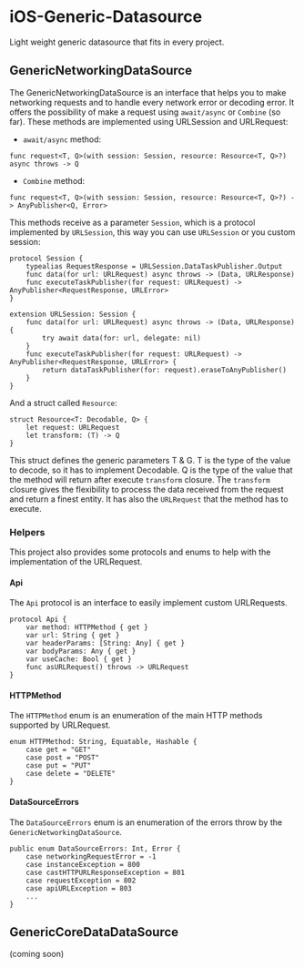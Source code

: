 # iOS-Generic-Datasource
Light weight generic datasource that fits in every project. 

## GenericNetworkingDataSource
The GenericNetworkingDataSource is an interface that helps you to make networking requests and to handle every network error or decoding error. 
It offers the possibility of make a request using `await/async` or `Combine` (so far). These methods are implemented using URLSession and URLRequest:
  - `await/async` method:
  ```
  func request<T, Q>(with session: Session, resource: Resource<T, Q>?) async throws -> Q
  ```
  - `Combine` method:
  ```
  func request<T, Q>(with session: Session, resource: Resource<T, Q>?) -> AnyPublisher<Q, Error>
  ```
  
This methods receive as a parameter `Session`, which is a protocol implemented by `URLSession`, this way you can use `URLSession` or you custom session:
```
protocol Session {
    typealias RequestResponse = URLSession.DataTaskPublisher.Output
    func data(for url: URLRequest) async throws -> (Data, URLResponse)
    func executeTaskPublisher(for request: URLRequest) -> AnyPublisher<RequestResponse, URLError>
}

extension URLSession: Session {
    func data(for url: URLRequest) async throws -> (Data, URLResponse) {
        try await data(for: url, delegate: nil)
    }
    func executeTaskPublisher(for request: URLRequest) -> AnyPublisher<RequestResponse, URLError> {
        return dataTaskPublisher(for: request).eraseToAnyPublisher()
    }
}
```

And a struct called `Resource`:
```
struct Resource<T: Decodable, Q> {
    let request: URLRequest
    let transform: (T) -> Q
}
```
This struct defines the generic parameters T & G. 
T is the type of the value to decode, so it has to implement Decodable. 
Q is the type of the value that the method will return after execute `transform` closure. 
The `transform` closure gives the flexibility to process the data received from the request and return a finest entity.
It has also the `URLRequest` that the method has to execute.


### Helpers
This project also provides some protocols and enums to help with the implementation of the URLRequest.

#### Api
The `Api` protocol is an interface to easily implement custom URLRequests.
```
protocol Api {
    var method: HTTPMethod { get }
    var url: String { get }
    var headerParams: [String: Any] { get }
    var bodyParams: Any { get }
    var useCache: Bool { get }
    func asURLRequest() throws -> URLRequest
}
```
#### HTTPMethod
The `HTTPMethod` enum is an enumeration of the main HTTP methods supported by URLRequest.
```
enum HTTPMethod: String, Equatable, Hashable {
    case get = "GET"
    case post = "POST"
    case put = "PUT"
    case delete = "DELETE"
}
```
#### DataSourceErrors
The `DataSourceErrors` enum is an enumeration of the errors throw by the `GenericNetworkingDataSource`.
```
public enum DataSourceErrors: Int, Error {
    case networkingRequestError = -1
    case instanceException = 800
    case castHTTPURLResponseException = 801
    case requestException = 802
    case apiURLException = 803
    ...
}
```

## GenericCoreDataDataSource
(coming soon)
